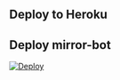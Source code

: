

## Deploy to Heroku
## Deploy mirror-bot
[![Deploy](https://www.herokucdn.com/deploy/button.svg)](https://heroku.com/deploy)
